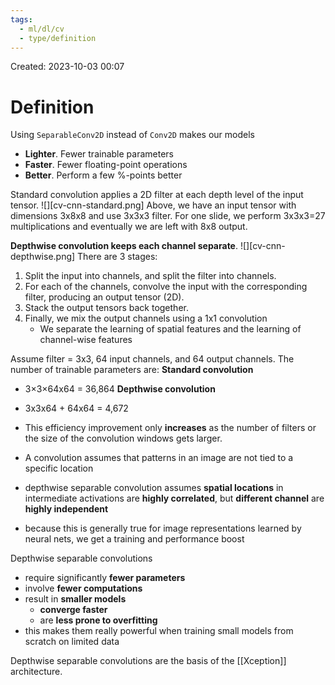 ```yaml
---
tags:
  - ml/dl/cv
  - type/definition
---
```

Created: 2023-10-03 00:07
# Definition

Using `SeparableConv2D` instead of `Conv2D` makes our models
- **Lighter**. Fewer trainable parameters
- **Faster**. Fewer floating-point operations
- **Better**. Perform a few %-points better

Standard convolution applies a 2D filter at each depth level of the input tensor.
![][cv-cnn-standard.png]
Above, we have an input tensor with dimensions 3x8x8 and use 3x3x3 filter. For one slide, we perform 3x3x3=27 multiplications and eventually we are left with 8x8 output.

**Depthwise convolution keeps each channel separate**. 
![][cv-cnn-depthwise.png]
There are 3 stages:
1. Split the input into channels, and split the filter into channels.
2. For each of the channels, convolve the input with the corresponding filter, producing an output tensor (2D).
3. Stack the output tensors back together.
4. Finally, we mix the output channels using a 1x1 convolution
   - We separate the learning of spatial features and the learning of channel-wise features

Assume filter = 3x3, 64 input channels, and 64 output channels.
The number of trainable parameters are:
**Standard convolution**
- 3×3×64x64 = 36,864
**Depthwise convolution**
- 3x3x64 + 64x64 = 4,672
- This efficiency improvement only **increases** as the number of filters or the size of the convolution windows gets larger.

- A convolution assumes that patterns in an image are not tied to a specific location
- depthwise separable convolution assumes **spatial locations** in intermediate activations are **highly correlated**, but **different channel** are **highly independent**
- because this is generally true for image representations learned by neural nets, we get a training and performance boost

Depthwise separable convolutions
- require significantly **fewer parameters**
- involve **fewer computations**
- result in **smaller models**
    - **converge faster**
    - are **less prone to overfitting**
- this makes them really powerful when training small models from scratch on limited data

Depthwise separable convolutions are the basis of the [[Xception]] architecture.